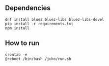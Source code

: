 ## Dependencies

```
dnf install bluez bluez-libs bluez-libs-devel
pip install -r requirements.txt
npm install
```

## How to run

```
crontab -e
@reboot /bin/bash /jubo/run.sh
```
